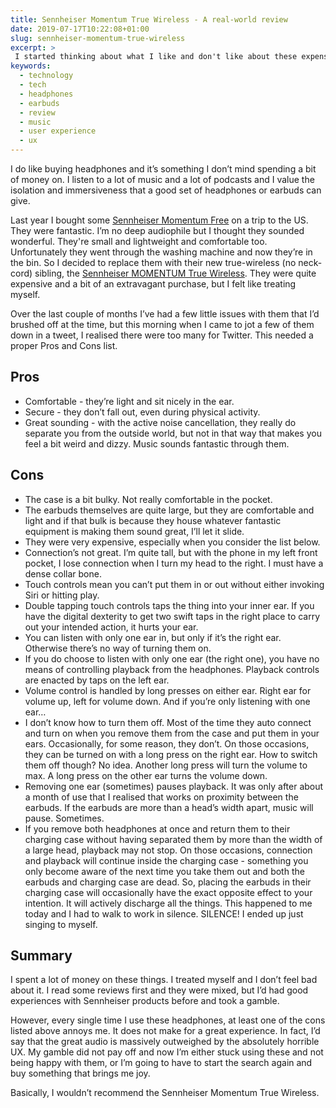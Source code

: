 ```yaml
---
title: Sennheiser Momentum True Wireless - A real-world review
date: 2019-07-17T10:22:08+01:00
slug: sennheiser-momentum-true-wireless
excerpt: >
 I started thinking about what I like and don't like about these expensive headphones. Turns out there's more Cons than Pros. This is my run down of what it's like to live with these wireless earbuds.
keywords:
  - technology
  - tech
  - headphones
  - earbuds
  - review
  - music
  - user experience
  - ux
---
```

I do like buying headphones and it’s something I don’t mind spending a bit of money on. I listen to a lot of music and a lot of podcasts and I value the isolation and immersiveness that a good set of headphones or earbuds can give.

Last year I bought some [Sennheiser Momentum Free](https://en-uk.sennheiser.com/headphones-bluetooth-momentum-free) on a trip to the US. They were fantastic. I’m no deep audiophile but I thought they sounded wonderful. They're small and lightweight and comfortable too. Unfortunately they went through the washing machine and now they’re in the bin. So I decided to replace them with their new true-wireless (no neck-cord) sibling, the [Sennheiser MOMENTUM True Wireless](https://en-uk.sennheiser.com/truewireless-details). They were quite expensive and a bit of an extravagant purchase, but I felt like treating myself.

Over the last couple of months I’ve had a few little issues with them that I’d brushed off at the time, but this morning when I came to jot a few of them down in a tweet, I realised there were too many for Twitter. This needed a proper Pros and Cons list.

## Pros
* Comfortable - they’re light and sit nicely in the ear.
* Secure - they don’t fall out, even during physical activity.
* Great sounding - with the active noise cancellation, they really do separate you from the outside world, but not in that way that makes you feel a bit weird and dizzy. Music sounds fantastic through them.

## Cons
* The case is a bit bulky. Not really comfortable in the pocket.
* The earbuds themselves are quite large, but they are comfortable and light and if that bulk is because they house whatever fantastic equipment is making them sound great, I’ll let it slide.
* They were very expensive, especially when you consider the list below.
* Connection’s not great. I’m quite tall, but with the phone in my left front pocket, I lose connection when I turn my head to the right. I must have a dense collar bone.
* Touch controls mean you can’t put them in or out without either invoking Siri or hitting play.
* Double tapping touch controls taps the thing into your inner ear. If you have the digital dexterity to get two swift taps in the right place to carry out your intended action, it hurts your ear.
* You can listen with only one ear in, but only if it’s the right ear. Otherwise there’s no way of turning them on.
* If you do choose to listen with only one ear (the right one), you have no means of controlling playback from the headphones. Playback controls are enacted by taps on the left ear.
* Volume control is handled by long presses on either ear. Right ear for volume up, left for volume down. And if you’re only listening with one ear…
* I don’t know how to turn them off. Most of the time they auto connect and turn on when you remove them from the case and put them in your ears. Occasionally, for some reason, they don’t. On those occasions, they can be turned on with a long press on the right ear. How to switch them off though? No idea. Another long press will turn the volume to max. A long press on the other ear turns the volume down.
* Removing one ear (sometimes) pauses playback. It was only after about a month of use that I realised that works on proximity between the earbuds. If the earbuds are more than a head’s width apart, music will pause. Sometimes.
* If you remove both headphones at once and return them to their charging case without having separated them by more than the width of a large head, playback may not stop. On those occasions, connection and playback will continue inside the charging case - something you only become aware of the next time you take them out and both the earbuds and charging case are dead. So, placing the earbuds in their charging case will occasionally have the exact opposite effect to your intention. It will actively discharge all the things. This happened to me today and I had to walk to work in silence. SILENCE! I ended up just singing to myself.

## Summary
I spent a lot of money on these things. I treated myself and I don’t feel bad about it. I read some reviews first and they were mixed, but I’d had good experiences with Sennheiser products before and took a gamble.

However, every single time I use these headphones, at least one of the cons listed above annoys me. It does not make for a great experience.  In fact, I’d say that the great audio is massively outweighed by the absolutely horrible UX. My gamble did not pay off and now I’m either stuck using these and not being happy with them, or I’m going to have to start the search again and buy something that brings me joy.

Basically, I wouldn’t recommend the Sennheiser Momentum True Wireless.
